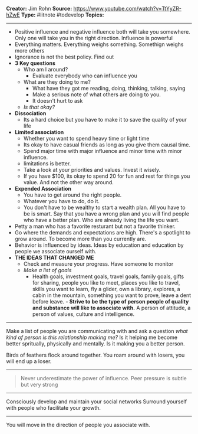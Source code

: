 **Creator:** Jim Rohn
**Source:** https://www.youtube.com/watch?v=TtYyZR-hZwE
**Type:** #litnote #todevelop 
**Topics:**

---

- Positive influence and negative influence both will take you somewhere. Only one will take you in the right direction. Influence is powerful
- Everything matters. Everything weighs something. Somethign weighs more others
- Ignorance is not the best policy. Find out
- **3 Key questions**
	- Who am I around?
		- Evaluate everybody who can influence you
	- What are they doing to me?
		- What have they got me reading, doing, thinking, talking, saying
		- Make a serious note of what others are doing to you.
		- It doesn't hurt to ask
	- *Is that okay?*
- **Dissociation**
	- Its a hard choice but you have to make it to save the quality of your life
- **Limited association**
	- Whether you want to spend heavy time or light time
	- Its okay to have casual friends as long as you give them causal time.
	- Spend major time with major influence and minor time with minor influence.
	- limitations is better. 
	- Take a look at your priorities and values. Invest it wisely.
	- If you have $100, its okay to spend 20 for fun and rest for things you value. And not the other way around. 
- **Expended Association**
	- You have to get around the right people.
	- Whatever you have to do, do it. 
	- You don't have to be wealthy to start a wealth plan. All you have to be is smart. Say that you have a wrong plan and you will find people who have a better plan. Who are already living the life you want.
- Petty a man who has a favorite resturant but not a favorite thinker.
- Go where the demands and expectations are high. There's a spotlight to grow around. To become more than you currently are.
- Behavior is influenced by ideas. Ideas by education and education by people we associate ourself with.
- **THE IDEAS THAT CHANGED ME**
	- Check and measure your progress. Have someone to monitor
	- *Make a list of goals*
		- Health goals, investment goals, travel goals, family goals, gifts for sharing, people you like to meet, places you like to travel, skills you want to learn, fly a glider, own a library, explores, a cabin in the mountain, something you want to prove, leave a dent before leave.
		**- Strive to be the type of person people of quality and substance will like to associate with.** A person of attitude, a person of values, culture and intelligence. 
		

----
Make a list of people you are communicating with and ask a question *what kind of person is this relationship making me?* Is it helping me become better spritually, physically and mentally. Is it making you a better person.

Birds of feathers flock around together. You roam around with losers, you will end up a loser.

----
> Never underestimate the power of influence. 
> Peer pressure is subtle but very strong

---
Consciously develop and maintain your social networks
Surround yourself with people who facilitate your growth.

---
You will move in the direction of people you associate with. 